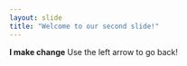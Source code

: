 ```yaml
---
layout: slide
title: "Welcome to our second slide!"
---
```

**I make change**
Use the left arrow to go back!
